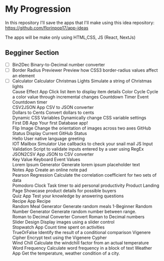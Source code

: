 # My Progression 
In this repository I'll save the apps that I'll make using this idea repository: https://github.com/florinpop17/app-ideas

The apps will be make only using HTML,CSS, JS (React, NextJs)

## Begginer Section
- [ ] Bin2Dec	Binary-to-Decimal number converter
- [ ] Border Radius Previewer	Preview how CSS3 border-radius values affect an element
- [ ] Calculator	Calculator
Christmas Lights	Simulate a string of Christmas lights	
Cause Effect App	Click list item to display item details	
Color Cycle	Cycle a color value through incremental changes	
Countdown Timer	Event Countdown timer	
CSV2JSON App	CSV to JSON converter	
Dollars to Cents	Convert dollars to cents	
Dynamic CSS Variables	Dynamically change CSS variable settings	
First DB App	Your first Database app!	
Flip Image	Change the orientation of images across two axes
GitHub Status	Display Current GitHub Status	
Hello	User native language greeting	
IOT Mailbox Simulator	Use callbacks to check your snail mail
JS Input Validation	Script to validate inputs entered by a user using RegEx	
JSON2CSV App	JSON to CSV converter	
Key Value	Keyboard Event Values	
Lorem Ipsum Generator	Generate lorem ipsum placeholder text	
Notes App	Create an online note pad	
Pearson Regression	Calculate the correlation coefficient for two sets of data	
Pomodoro Clock	Task timer to aid personal productivity	
Product Landing Page	Showcase product details for possible buyers	
Quiz App	Test your knowledge by answering questions	
Recipe App	Recipe	
Random Meal Generator	Generate random meals	1-Beginner
Random Number Generator	Generate random number between range.	
Roman to Decimal Converter	Convert Roman to Decimal numbers	
Slider Design	Display images using a slider control	
Stopwatch App	Count time spent on activities	
TrueOrFalse	Identify the result of a conditional comparison	
Vigenere Cipher	Encrypt text using the Vigenere Cypher	
Wind Chill	Calculate the windchill factor from an actual temperature	
Word Frequency	Calculate word frequency in a block of text	
Weather App	Get the temperature, weather condition of a city.	
